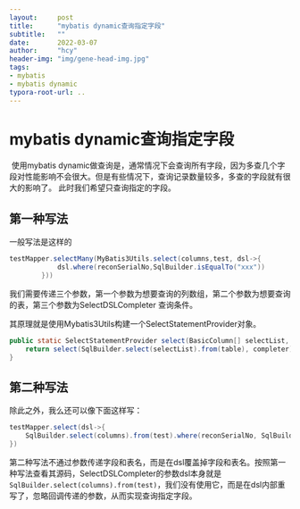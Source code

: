 ```yaml
---
layout:     post
title:      "mybatis dynamic查询指定字段"
subtitle:   ""
date:       2022-03-07
author:     "hcy"
header-img: "img/gene-head-img.jpg"
tags:
- mybatis
- mybatis dynamic
typora-root-url: ..
---
```



# mybatis dynamic查询指定字段

​		使用mybatis dynamic做查询是，通常情况下会查询所有字段，因为多查几个字段对性能影响不会很大。但是有些情况下，查询记录数量较多，多查的字段就有很大的影响了。
此时我们希望只查询指定的字段。



## 第一种写法

一般写法是这样的

```java
testMapper.selectMany(MyBatis3Utils.select(columns,test, dsl->{
            dsl.where(reconSerialNo,SqlBuilder.isEqualTo("xxx"))
        }))
```

我们需要传递三个参数，第一个参数为想要查询的列数组，第二个参数为想要查询的表，第三个参数为SelectDSLCompleter 查询条件。

其原理就是使用Mybatis3Utils构建一个SelectStatementProvider对象。

```java
public static SelectStatementProvider select(BasicColumn[] selectList, SqlTable table,        SelectDSLCompleter completer) {   
    return select(SqlBuilder.select(selectList).from(table), completer);
}
```



## 第二种写法

除此之外，我么还可以像下面这样写：

```java
testMapper.select(dsl->{    
    SqlBuilder.select(columns).from(test).where(reconSerialNo, SqlBuilder.isEqualTo("xxx"))
})
```



​	第二种写法不通过参数传递字段和表名，而是在dsl覆盖掉字段和表名。按照第一种写法查看其源码，SelectDSLCompleter的参数dsl本身就是 `SqlBuilder.select(columns).from(test)`，我们没有使用它，而是在dsl内部重写了，忽略回调传递的参数，从而实现查询指定字段。

